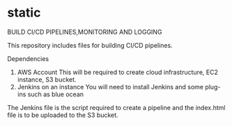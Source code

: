 # static
BUILD CI/CD PIPELINES,MONITORING AND LOGGING

This repository includes files for building CI/CD pipelines.

Dependencies
1. AWS Account
This will be required to create cloud infrastructure, EC2 instance, S3 bucket.
2. Jenkins on an instance
You will need to install Jenkins and some plug-ins such as blue ocean

The Jenkins file is the script required to create a pipeline and the index.html file is to be uploaded to the S3 bucket. 
